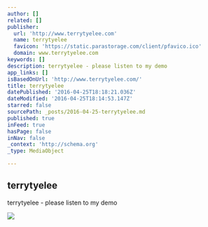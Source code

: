 ```yaml
---
author: []
related: []
publisher:
  url: 'http://www.terrytyelee.com'
  name: terrytyelee
  favicon: 'https://static.parastorage.com/client/pfavico.ico'
  domain: www.terrytyelee.com
keywords: []
description: terrytyelee - please listen to my demo
app_links: []
isBasedOnUrl: 'http://www.terrytyelee.com/'
title: terrytyelee
datePublished: '2016-04-25T18:18:21.036Z'
dateModified: '2016-04-25T18:14:53.147Z'
starred: false
sourcePath: _posts/2016-04-25-terrytyelee.md
published: true
inFeed: true
hasPage: false
inNav: false
_context: 'http://schema.org'
_type: MediaObject

---
```

<article style=""><h1>terrytyelee</h1><p>terrytyelee - please listen to my demo</p><img src="https://static.wixstatic.com/media/6def6b_b85a8da3012241e0a7c45709788ac222.jpg" /></article>
